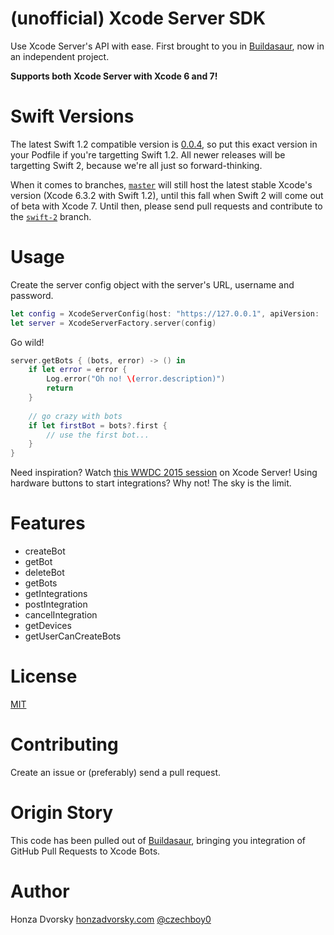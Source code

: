 # (unofficial) Xcode Server SDK

Use Xcode Server's API with ease. First brought to you in [Buildasaur](https://github.com/czechboy0/Buildasaur), now in an independent project.

**Supports both Xcode Server with Xcode 6 and 7!**

# Swift Versions
The latest Swift 1.2 compatible version is [0.0.4](https://github.com/czechboy0/XcodeServerSDK/tree/0.0.4), so put this exact version in your Podfile if you're targetting Swift 1.2. All newer releases will be targetting Swift 2, because we're all just so forward-thinking.

When it comes to branches, [`master`](https://github.com/czechboy0/XcodeServerSDK/tree/master) will still host the latest stable Xcode's version (Xcode 6.3.2 with Swift 1.2), until this fall when Swift 2 will come out of beta with Xcode 7. Until then, please send pull requests and contribute to the [`swift-2`](https://github.com/czechboy0/XcodeServerSDK/tree/swift-2) branch.

# Usage

Create the server config object with the server's URL, username and password.
```swift
let config = XcodeServerConfig(host: "https://127.0.0.1", apiVersion: .Xcode6, user: "IRuleBots", password: "superSecr3t")
let server = XcodeServerFactory.server(config)
```

Go wild!
```swift
server.getBots { (bots, error) -> () in
    if let error = error {
        Log.error("Oh no! \(error.description)")
        return
    }
    
    // go crazy with bots
    if let firstBot = bots?.first {
        // use the first bot...
    }
}
```

Need inspiration? Watch [this WWDC 2015 session](https://developer.apple.com/videos/wwdc/2015/?id=410) on Xcode Server!
Using hardware buttons to start integrations? Why not! The sky is the limit.

# Features

- createBot
- getBot
- deleteBot
- getBots
- getIntegrations
- postIntegration
- cancelIntegration
- getDevices
- getUserCanCreateBots

# License
[MIT](https://github.com/czechboy0/XcodeServerSDK/blob/master/LICENSE)

# Contributing
Create an issue or (preferably) send a pull request.

# Origin Story
This code has been pulled out of [Buildasaur](https://github.com/czechboy0/Buildasaur), bringing you integration of GitHub Pull Requests to Xcode Bots.

# Author
Honza Dvorsky
[honzadvorsky.com](http://honzadvorsky.com)
[@czechboy0](https://twitter.com/czechboy0)
